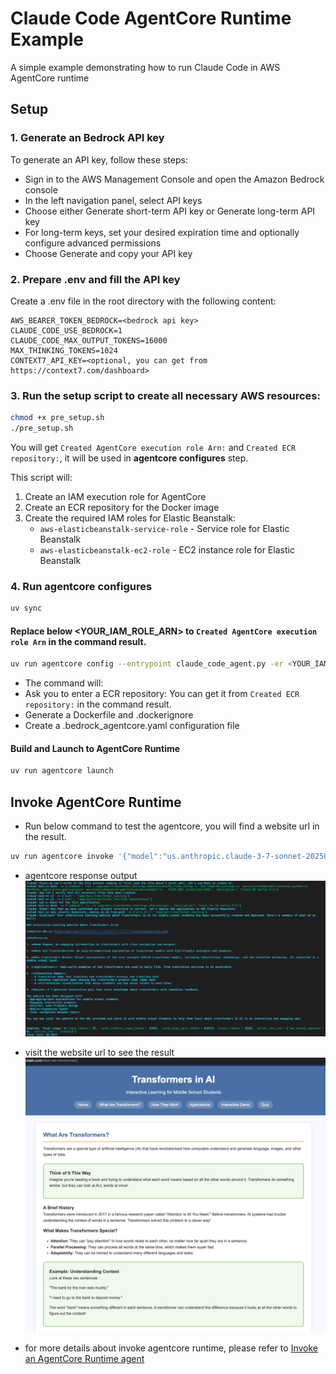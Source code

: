 # Claude Code AgentCore Runtime Example

A simple example demonstrating how to run Claude Code in AWS AgentCore runtime

## Setup
### 1. Generate an Bedrock API key

To generate an API key, follow these steps:
- Sign in to the AWS Management Console and open the Amazon Bedrock console
- In the left navigation panel, select API keys
- Choose either Generate short-term API key or Generate long-term API key
- For long-term keys, set your desired expiration time and optionally configure advanced permissions
- Choose Generate and copy your API key

### 2. Prepare .env and fill the API key

Create a .env file in the root directory with the following content:
```
AWS_BEARER_TOKEN_BEDROCK=<bedrock api key>
CLAUDE_CODE_USE_BEDROCK=1
CLAUDE_CODE_MAX_OUTPUT_TOKENS=16000
MAX_THINKING_TOKENS=1024
CONTEXT7_API_KEY=<optional, you can get from https://context7.com/dashboard>
```

### 3. Run the setup script to create all necessary AWS resources:

```bash
chmod +x pre_setup.sh
./pre_setup.sh
```
You will get `Created AgentCore execution role Arn:` and `Created ECR repository:`, it will be used in **agentcore configures** step.

This script will:
1. Create an IAM execution role for AgentCore
2. Create an ECR repository for the Docker image
3. Create the required IAM roles for Elastic Beanstalk:
   - `aws-elasticbeanstalk-service-role` - Service role for Elastic Beanstalk
   - `aws-elasticbeanstalk-ec2-role` - EC2 instance role for Elastic Beanstalk

### 4. Run agentcore configures
```bash
uv sync
```

#### Replace below <YOUR_IAM_ROLE_ARN> to `Created AgentCore execution role Arn` in the command result. 
```bash
uv run agentcore config --entrypoint claude_code_agent.py -er <YOUR_IAM_ROLE_ARN>
```
- The command will:
- Ask you to enter a ECR repository: You can get it from `Created ECR repository:` in the command result. 
- Generate a Dockerfile and .dockerignore
- Create a .bedrock_agentcore.yaml configuration file

#### Build and Launch to AgentCore Runtime
```bash
uv run agentcore launch
```

## Invoke AgentCore Runtime
- Run below command to test the agentcore, you will find a website url in the result.  
```bash
uv run agentcore invoke '{"model":"us.anthropic.claude-3-7-sonnet-20250219-v1:0", "prompt": "create a interactive learning website to introduce Transformer in AI, targeting middle school students","system":"You are a web application develop. build and delopy the web application to aws elastic beanstalk using MCP tools. You working dir is /app/workspace/"}' 
```

- agentcore response output 
![image](assets/image1.png)

- visit the website url to see the result
![image](assets/image2.png)

- for more details about invoke agentcore runtime, please refer to [Invoke an AgentCore Runtime agent](https://docs.aws.amazon.com/bedrock-agentcore/latest/devguide/runtime-invoke-agent.html)
